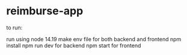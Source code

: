# reimburse-app
to run:

run using node 14.19
make env file for both backend and frontend
npm install
npm run dev for backend
npm start for frontend
